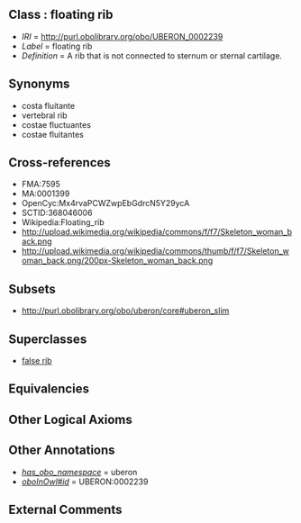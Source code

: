 
## Class : floating rib

 * *IRI* = http://purl.obolibrary.org/obo/UBERON_0002239
 * *Label* = floating rib
 * *Definition* = A rib that is not connected to sternum or sternal cartilage.

## Synonyms

 * costa fluitante
 * vertebral rib
 * costae fluctuantes
 * costae fluitantes

## Cross-references

 * FMA:7595
 * MA:0001399
 * OpenCyc:Mx4rvaPCWZwpEbGdrcN5Y29ycA
 * SCTID:368046006
 * Wikipedia:Floating_rib
 * http://upload.wikimedia.org/wikipedia/commons/f/f7/Skeleton_woman_back.png
 * http://upload.wikimedia.org/wikipedia/commons/thumb/f/f7/Skeleton_woman_back.png/200px-Skeleton_woman_back.png

## Subsets

 * http://purl.obolibrary.org/obo/uberon/core#uberon_slim

## Superclasses

 * [false rib](../../UBERON/38/UBERON_0002238.md)

## Equivalencies


## Other Logical Axioms


## Other Annotations

 * *[has_obo_namespace](../../ce/oboInOwl#hasOBONamespace.md)* = uberon
 * *[oboInOwl#id](../../id/oboInOwl#id.md)* = UBERON:0002239

## External Comments

